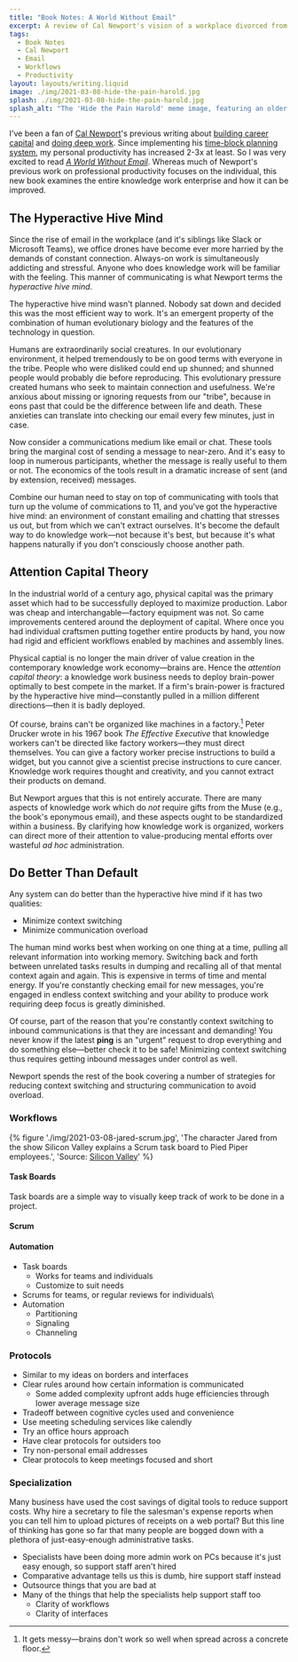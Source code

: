 ```yaml
---
title: "Book Notes: A World Without Email"
excerpt: A review of Cal Newport's vision of a workplace divorced from the frantic back-and-forth of email and instant messaging.
tags:
  - Book Notes
  - Cal Newport
  - Email
  - Workflows
  - Productivity
layout: layouts/writing.liquid
image: ./img/2021-03-08-hide-the-pain-harold.jpg
splash: ./img/2021-03-08-hide-the-pain-harold.jpg
splash_alt: "The 'Hide the Pain Harold' meme image, featuring an older man at a laptop with an unconvincing smile."
---
```


I've been a fan of [Cal Newport](https://www.calnewport.com/)'s previous writing about [building career capital](https://amzn.to/3tbuq4v) and [doing deep work](https://amzn.to/3rzJ9px). Since implementing his [time-block planning system](https://youtu.be/eff9h1WYxSo), my personal productivity has increased 2-3x at least. So I was very excited to read *[A World Without Email](https://amzn.to/3ryZPNS)*. Whereas much of Newport's previous work on professional productivity focuses on the individual, this new book examines the entire knowledge work enterprise and how it can be improved.

## The Hyperactive Hive Mind

Since the rise of email in the workplace (and it's siblings like Slack or Microsoft Teams), we office drones have become ever more harried by the demands of constant connection. Always-on work is simultaneously addicting and stressful. Anyone who does knowledge work will be familiar with the feeling. This manner of communicating is what Newport terms the *hyperactive hive mind*.

The hyperactive hive mind wasn't planned. Nobody sat down and decided this was the most efficient way to work. It's an emergent property of the combination of human evolutionary biology and the features of the technology in question.

Humans are extraordinarily social creatures. In our evolutionary environment, it helped tremendously to be on good terms with everyone in the tribe. People who were disliked could end up shunned; and shunned people would probably die before reproducing. This evolutionary pressure created humans who seek to maintain connection and usefulness. We're anxious about missing or ignoring requests from our "tribe", because in eons past that could be the difference between life and death. These anxieties can translate into checking our email every few minutes, just in case.

Now consider a communications medium like email or chat. These tools bring the marginal cost of sending a message to near-zero. And it's easy to loop in numerous participants, whether the message is really useful to them or not. The economics of the tools result in a dramatic increase of sent (and by extension, received) messages.

Combine our human need to stay on top of communicating with tools that turn up the volume of commications to 11, and you've got the hyperactive hive mind: an environment of constant emailing and chatting that stresses us out, but from which we can't extract ourselves. It's become the default way to do knowledge work—not because it's best, but because it's what happens naturally if you don't consciously choose another path.

## Attention Capital Theory

In the industrial world of a century ago, physical capital was the primary asset which had to be successfully deployed to maximize production. Labor was cheap and interchangable—factory equipment was not. So came improvements centered around the deployment of capital. Where once you had individual craftsmen putting together entire products by hand, you now had rigid and efficient workflows enabled by machines and assembly lines.

Physical captial is no longer the main driver of value creation in the contemporary knowledge work economy—brains are. Hence the *attention capital theory*: a knowledge work business needs to deploy brain-power optimally to best compete in the market. If a firm's brain-power is fractured by the hyperactive hive mind—constantly pulled in a million different directions—then it is badly deployed.

Of course, brains can't be organized like machines in a factory.[^1] Peter Drucker wrote in his 1967 book *The Effective Executive* that knowledge workers can't be directed like factory workers—they must direct themselves. You can give a factory worker precise instructions to build a widget, but you cannot give a scientist precise instructions to cure cancer. Knowledge work requires thought and creativity, and you cannot extract their products on demand.

But Newport argues that this is not entirely accurate. There are many aspects of knowledge work which do *not* require gifts from the Muse (e.g., the book's eponymous email), and these aspects ought to be standardized within a business. By clarifying how knowledge work is organized, workers can direct more of their attention to value-producing mental efforts over wasteful *ad hoc* administration.

## Do Better Than Default

Any system can do better than the hyperactive hive mind if it has two qualities:

- Minimize context switching
- Minimize communication overload

The human mind works best when working on one thing at a time, pulling all relevant information into working memory. Switching back and forth between unrelated tasks results in dumping and recalling all of that mental context again and again. This is expensive in terms of time and mental energy. If you're constantly checking email for new messages, you're engaged in endless context switching and your ability to produce work requiring deep focus is greatly diminished.

Of course, part of the reason that you're constantly context switching to inbound communications is that they are incessant and demanding! You never know if the latest **ping** is an "urgent" request to drop everything and do something else—better check it to be safe! Minimizing context switching thus requires getting inbound messages under control as well.

Newport spends the rest of the book covering a number of strategies for reducing context switching and structuring communication to avoid overload.

### Workflows

{% figure './img/2021-03-08-jared-scrum.jpg', 'The character Jared from the show Silicon Valley explains a Scrum task board to Pied Piper employees.', 'Source: <a href="https://www.hbo.com/silicon-valley" target="_blank" rel="noopener noreferrer">Silicon Valley</a>' %}

#### Task Boards

Task boards are a simple way to visually keep track of work to be done in a project. 

#### Scrum

#### Automation
- Task boards
    - Works for teams and individuals
    - Customize to suit needs
- Scrums for teams, or regular reviews for individuals\
- Automation
    - Partitioning
    - Signaling
    - Channeling

### Protocols

- Similar to my ideas on borders and interfaces
- Clear rules around how certain information is communicated
    - Some added complexity upfront adds huge efficiencies through lower average message size
- Tradeoff between cognitive cycles used and convenience
- Use meeting scheduling services like calendly
- Try an office hours approach
- Have clear protocols for outsiders too
- Try non-personal email addresses
- Clear protocols to keep meetings focused and short

### Specialization

Many business have used the cost savings of digital tools to reduce support costs. Why hire a secretary to file the salesman's expense reports when you can tell him to upload pictures of receipts on a web portal? But this line of thinking has gone so far that many people are bogged down with a plethora of just-easy-enough administrative tasks.

- Specialists have been doing more admin work on PCs because it's just easy enough, so support staff aren't hired
- Comparative advantage tells us this is dumb, hire support staff instead
- Outsource things that you are bad at
- Many of the things that help the specialists help support staff too
    - Clarity of workflows
    - Clarity of interfaces

[^1]: It gets messy—brains don't work so well when spread across a concrete floor.